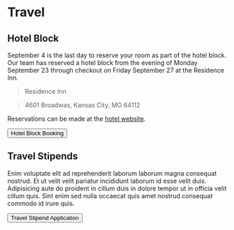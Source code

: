 # Travel

## Hotel Block

September 4 is the last day to reserve your room as part of the hotel block. Our team has reserved a hotel block from the evening of Monday September 23 through checkout on Friday September 27 at the Residence Inn.

> Residence Inn

> 4601 Broadwas, Kansas City, MO 64112

Reservations can be made at the [hotel website](https://www.marriott.com/event-reservations/reservation-link.mi?id=1704930566970&key=GRP&app=resvlink).

<button linkTo="https://renci.org/" center="true">Hotel Block Booking</button>

## Travel Stipends

Enim voluptate elit ad reprehenderit laborum laborum magna consequat nostrud. Et ut velit velit pariatur incididunt laborum id esse velit duis. Adipisicing aute do proident in cillum duis in dolore tempor ut in officia velit cillum quis. Sint enim sed nulla occaecat quis amet nostrud consequat commodo id irure quis.

<button linkTo="https://renci.org/" center="true">Travel Stipend Application </button>